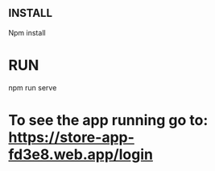 ## INSTALL 
Npm install 

# RUN 
npm run serve 

# To see the app running go to: https://store-app-fd3e8.web.app/login 